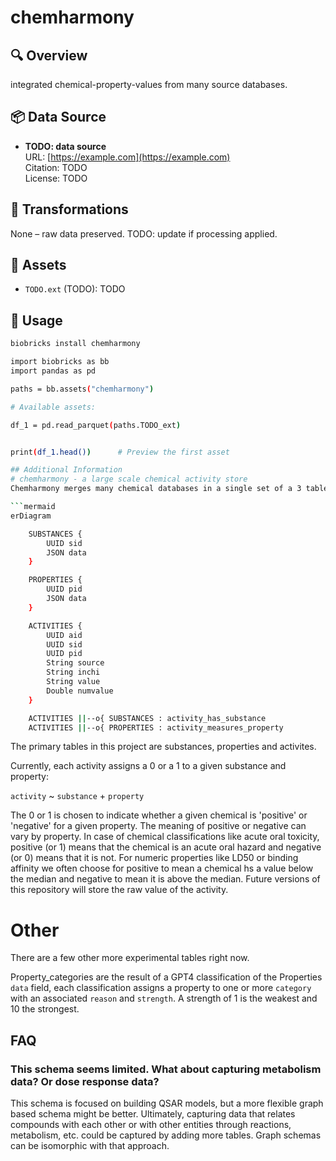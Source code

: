 # chemharmony

## 🔍 Overview
integrated chemical-property-values from many source databases.

## 📦 Data Source

- **TODO: data source**  
  URL: [https://example.com](https://example.com)
  <br>Citation: TODO
  <br>License: TODO


## 🔄 Transformations
None – raw data preserved.
TODO: update if processing applied.

## 📁 Assets

- `TODO.ext` (TODO): TODO


## 🧪 Usage
```bash
biobricks install chemharmony

import biobricks as bb
import pandas as pd

paths = bb.assets("chemharmony")

# Available assets:

df_1 = pd.read_parquet(paths.TODO_ext)


print(df_1.head())      # Preview the first asset

## Additional Information
# chemharmony - a large scale chemical activity store
Chemharmony merges many chemical databases in a single set of a 3 tables:

```mermaid
erDiagram

    SUBSTANCES {
        UUID sid
        JSON data
    }

    PROPERTIES {
        UUID pid
        JSON data
    }

    ACTIVITIES {
        UUID aid
        UUID sid
        UUID pid
        String source
        String inchi
        String value
        Double numvalue
    }

    ACTIVITIES ||--o{ SUBSTANCES : activity_has_substance
    ACTIVITIES ||--o{ PROPERTIES : activity_measures_property

```
The primary tables in this project are substances, properties and activites. 

Currently, each activity assigns a 0 or a 1 to a given substance and property:

`activity` ~ `substance` + `property` 

The 0 or 1 is chosen to indicate whether a given chemical is 'positive' or 'negative' for a given property. The meaning of positive or negative can vary by property. In case of chemical classifications like acute oral toxicity, positive (or 1) means that the chemical is an acute oral hazard and negative (or 0) means that it is not. For numeric properties like LD50 or binding affinity we often choose for positive to mean a chemical hs a value below the median and negative to mean it is above the median. Future versions of this repository will store the raw value of the activity. 

# Other
There are a few other more experimental tables right now.

Property_categories are the result of a GPT4 classification of the Properties `data` field, each classification assigns a property to one or more `category` with an associated `reason` and `strength`. A strength of 1 is the weakest and 10 the strongest. 

## FAQ
### This schema seems limited. What about capturing metabolism data? Or dose response data? 
This schema is focused on building QSAR models, but a more flexible graph based schema might be better. Ultimately, capturing data that relates compounds with each other or with other entities through reactions, metabolism, etc. could be captured by adding more tables. Graph schemas can be isomorphic with that approach.
